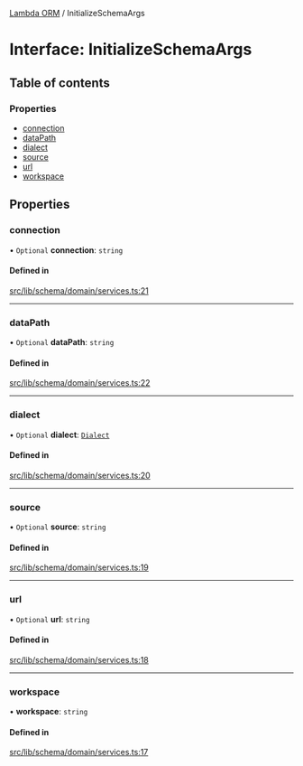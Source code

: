 [Lambda ORM](../README.md) / InitializeSchemaArgs

# Interface: InitializeSchemaArgs

## Table of contents

### Properties

- [connection](InitializeSchemaArgs.md#connection)
- [dataPath](InitializeSchemaArgs.md#datapath)
- [dialect](InitializeSchemaArgs.md#dialect)
- [source](InitializeSchemaArgs.md#source)
- [url](InitializeSchemaArgs.md#url)
- [workspace](InitializeSchemaArgs.md#workspace)

## Properties

### connection

• `Optional` **connection**: `string`

#### Defined in

[src/lib/schema/domain/services.ts:21](https://github.com/lambda-orm/lambdaorm-base/blob/607e1fafed50a330f31ab43c22ecec31e40b455d/src/lib/schema/domain/services.ts#L21)

___

### dataPath

• `Optional` **dataPath**: `string`

#### Defined in

[src/lib/schema/domain/services.ts:22](https://github.com/lambda-orm/lambdaorm-base/blob/607e1fafed50a330f31ab43c22ecec31e40b455d/src/lib/schema/domain/services.ts#L22)

___

### dialect

• `Optional` **dialect**: [`Dialect`](../enums/Dialect.md)

#### Defined in

[src/lib/schema/domain/services.ts:20](https://github.com/lambda-orm/lambdaorm-base/blob/607e1fafed50a330f31ab43c22ecec31e40b455d/src/lib/schema/domain/services.ts#L20)

___

### source

• `Optional` **source**: `string`

#### Defined in

[src/lib/schema/domain/services.ts:19](https://github.com/lambda-orm/lambdaorm-base/blob/607e1fafed50a330f31ab43c22ecec31e40b455d/src/lib/schema/domain/services.ts#L19)

___

### url

• `Optional` **url**: `string`

#### Defined in

[src/lib/schema/domain/services.ts:18](https://github.com/lambda-orm/lambdaorm-base/blob/607e1fafed50a330f31ab43c22ecec31e40b455d/src/lib/schema/domain/services.ts#L18)

___

### workspace

• **workspace**: `string`

#### Defined in

[src/lib/schema/domain/services.ts:17](https://github.com/lambda-orm/lambdaorm-base/blob/607e1fafed50a330f31ab43c22ecec31e40b455d/src/lib/schema/domain/services.ts#L17)
